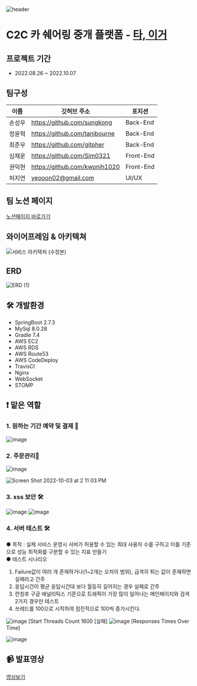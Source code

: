 </div

![header](https://capsule-render.vercel.app/api?type=waving&text=ta,iger&color=auto&height=200&align=center&animation=scaleIn)
<br>
# C2C 카 쉐어링 중개 플랫폼 - <a href="https://taiger.kr/">타, 이거</a>

## 프로젝트 기간
- 2022.08.26 ~ 2022.10.07

## 팀구성
이름 | 깃허브 주소 | 포지션 
--- | --- | --- 
손성우 | https://github.com/sungkong | Back-End
정윤혁 | https://github.com/tanibourne | Back-End 
최준우 | https://github.com/gitpher | Back-End 
심채운 | https://github.com/Sim0321 | Front-End
권익현  | https://github.com/kwonih1020 | Front-End
허지연 | yeooon02@gmail.com | UI/UX 

## 팀 노션 페이지
<a href="https://www.notion.so/ta-iger-c2c-4b3b2ff06b23444d9c6154a6ae8d638c">노션페이지 바로가기</a>

## 와이어프레임 & 아키텍쳐 
![서비스 아키텍처 (수정본)](https://user-images.githubusercontent.com/26310384/194273279-5e5fd8c8-db24-43c0-959b-16cf517a4f97.png)

## ERD
![ERD (1)](https://user-images.githubusercontent.com/73283404/194310791-32d872c1-6494-480f-90d2-c2922a8ba9bd.png)

## 🛠 개발환경
- SpringBoot 2.7.3
- MySql 8.0.28
- Gradle 7.4
- AWS EC2
- AWS RDS
- AWS Route53
- AWS CodeDeploy
- TravisCI
- Nginx
- WebSocket
- STOMP

## ❗ 맡은 역할
### 1. 원하는 기간 예약 및 결제 💬 

![image](https://user-images.githubusercontent.com/73283404/194958715-33b2bf14-c09e-4b0a-ab42-d42a1760c187.png)

### 2. 주문관리📅 

![image](https://user-images.githubusercontent.com/73283404/194963833-d686649a-9b14-42b4-b6b4-4b0dd307da57.png)

![Screen Shot 2022-10-03 at 2 11 03 PM](https://user-images.githubusercontent.com/26310384/194005029-7278bcea-5dca-4206-b11b-faf3ca84cd19.png)

### 3. xss 보안 🛠

![image](https://user-images.githubusercontent.com/73283404/194964280-2e67137d-7783-4330-9361-13d265f0968b.png)
![image](https://user-images.githubusercontent.com/73283404/194964550-f59cbfd4-01dc-45ac-8c67-203d1a9f7f58.png)

### 4. 서버 테스트 🛠
● 목적 : 실제 서비스 운영시 서버가 허용할 수 있는 최대 사용자 수를 구하고 이를 기준으로 성능 최적화를 구분할 수 있는 지표 만들기
<br>● 테스트 시나리오
1) Failure값이 여러 개 존재하거나(1~2개는 오차의 범위), 급격히 튀는 값이 존재하면 실패라고 간주
2) 응답시간이 평균 응답시간대 보다 월등히 길어지는 경우 실패로 간주
3) 런칭후 구글 애널리틱스 기준으로 트래픽이 가장 많이 일어나는 메인페이지와 검색 2가지 경우만 테스트
4) 쓰레드를 100으로 시작하여 점진적으로 100씩 증가시킨다.

![image](https://user-images.githubusercontent.com/73283404/194965354-66da5f37-2397-41f2-aa5c-a571f0649475.png)
[Start Threads Count 1600 [실패]
![image](https://user-images.githubusercontent.com/73283404/194965398-ddef3a2a-106c-449a-a367-8c567887e440.png)
[Responses Times Over Time]

![image](https://user-images.githubusercontent.com/73283404/194965512-364d4dea-f0a0-430d-a5f6-ebde4af92535.png)


## 📹 발표영상
<a href="https://youtu.be/DNwxfcv-KXw">영상보기</a>

